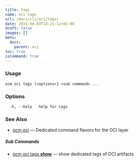 ```yaml
---
title: tags
name: oci tags
url: /docs/cli/oci/tags/
date: 2024-04-03T14:21:11+02:00
draft: false
images: []
menu:
  docs:
    parent: oci
toc: true
isCommand: true
---
```

### Usage

```
ocm oci tags [<options>] <sub command> ...
```

### Options

```
  -h, --help   help for tags
```

### See Also

* [ocm oci](/docs/cli/oci)	 &mdash; Dedicated command flavors for the OCI layer


##### Sub Commands

* [ocm oci tags <b>show</b>](/docs/cli/oci/tags/show)	 &mdash; show dedicated tags of OCI artifacts

